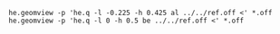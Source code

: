     he.geomview -p 'he.q -l -0.225 -h 0.425 al ../../ref.off <' *.off
    he.geomview -p 'he.q -l 0 -h 0.5 be ../../ref.off <' *.off
